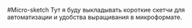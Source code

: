 #Micro-sketch 
Тут я буду выкладывать короткие скетчи для автоматизации и удобства выращивания в микроформате.
